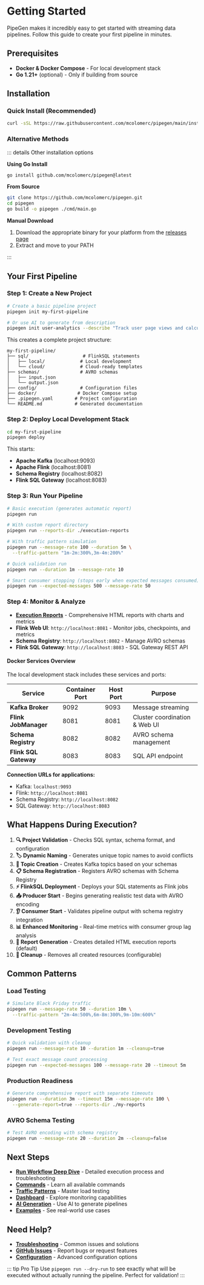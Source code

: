 # Getting Started

PipeGen makes it incredibly easy to get started with streaming data pipelines. Follow this guide to create your first pipeline in minutes.

## Prerequisites

- **Docker & Docker Compose** - For local development stack
- **Go 1.21+** (optional) - Only if building from source

## Installation

### Quick Install (Recommended)

```bash
curl -sSL https://raw.githubusercontent.com/mcolomerc/pipegen/main/install.sh | bash
```

### Alternative Methods

::: details Other installation options

**Using Go Install**
```bash
go install github.com/mcolomerc/pipegen@latest
```

**From Source**
```bash
git clone https://github.com/mcolomerc/pipegen.git
cd pipegen
go build -o pipegen ./cmd/main.go
```

**Manual Download**
1. Download the appropriate binary for your platform from the [releases page](https://github.com/mcolomerc/pipegen/releases)
2. Extract and move to your PATH

:::

## Your First Pipeline

### Step 1: Create a New Project

```bash
# Create a basic pipeline project
pipegen init my-first-pipeline

# Or use AI to generate from description
pipegen init user-analytics --describe "Track user page views and calculate session duration analytics" --domain "ecommerce"
```

This creates a complete project structure:
```
my-first-pipeline/
├── sql/                    # FlinkSQL statements
│   ├── local/             # Local development
│   └── cloud/             # Cloud-ready templates  
├── schemas/               # AVRO schemas
│   ├── input.json
│   └── output.json
├── config/                # Configuration files
├── docker/               # Docker Compose setup
├── .pipegen.yaml        # Project configuration
└── README.md            # Generated documentation
```

### Step 2: Deploy Local Development Stack

```bash
cd my-first-pipeline
pipegen deploy
```

This starts:
- **Apache Kafka** (localhost:9093)
- **Apache Flink** (localhost:8081)
- **Schema Registry** (localhost:8082)
- **Flink SQL Gateway** (localhost:8083)

### Step 3: Run Your Pipeline

```bash
# Basic execution (generates automatic report)
pipegen run

# With custom report directory
pipegen run --reports-dir ./execution-reports

# With traffic pattern simulation
pipegen run --message-rate 100 --duration 5m \
  --traffic-pattern "1m-2m:300%,3m-4m:200%"

# Quick validation run
pipegen run --duration 1m --message-rate 10

# Smart consumer stopping (stops early when expected messages consumed)
pipegen run --expected-messages 500 --message-rate 50
```

### Step 4: Monitor & Analyze

- **[Execution Reports](./features/reports.md)** - Comprehensive HTML reports with charts and metrics
- **Flink Web UI**: `http://localhost:8081` - Monitor jobs, checkpoints, and metrics
- **Schema Registry**: `http://localhost:8082` - Manage AVRO schemas
- **Flink SQL Gateway**: `http://localhost:8083` - SQL Gateway REST API

#### Docker Services Overview
The local development stack includes these services and ports:

| Service | Container Port | Host Port | Purpose |
|---------|----------------|-----------|---------|
| **Kafka Broker** | 9092 | 9093 | Message streaming |
| **Flink JobManager** | 8081 | 8081 | Cluster coordination & Web UI |
| **Schema Registry** | 8082 | 8082 | AVRO schema management |
| **Flink SQL Gateway** | 8083 | 8083 | SQL API endpoint |

**Connection URLs for applications:**
- Kafka: `localhost:9093`
- Flink: `http://localhost:8081`
- Schema Registry: `http://localhost:8082`
- SQL Gateway: `http://localhost:8083`

## What Happens During Execution?

1. **🔍 Project Validation** - Checks SQL syntax, schema format, and configuration
2. **🏷️ Dynamic Naming** - Generates unique topic names to avoid conflicts
3. **📝 Topic Creation** - Creates Kafka topics based on your schemas
4. **📋 Schema Registration** - Registers AVRO schemas with Schema Registry
5. **⚡ FlinkSQL Deployment** - Deploys your SQL statements as Flink jobs
6. **📤 Producer Start** - Begins generating realistic test data with AVRO encoding
7. **👂 Consumer Start** - Validates pipeline output with schema registry integration
8. **📊 Enhanced Monitoring** - Real-time metrics with consumer group lag analysis
9. **📄 Report Generation** - Creates detailed HTML execution reports (default)
10. **🧹 Cleanup** - Removes all created resources (configurable)

## Common Patterns

### Load Testing
```bash
# Simulate Black Friday traffic
pipegen run --message-rate 50 --duration 10m \
  --traffic-pattern "2m-4m:500%,6m-8m:300%,9m-10m:600%"
```

### Development Testing
```bash
# Quick validation with cleanup
pipegen run --message-rate 10 --duration 1m --cleanup=true

# Test exact message count processing
pipegen run --expected-messages 100 --message-rate 20 --timeout 5m
```

### Production Readiness
```bash
# Generate comprehensive report with separate timeouts
pipegen run --duration 3m --timeout 15m --message-rate 100 \
  --generate-report=true --reports-dir ./my-reports
```

### AVRO Schema Testing
```bash
# Test AVRO encoding with schema registry
pipegen run --message-rate 20 --duration 2m --cleanup=false
```

## Next Steps

- **[Run Workflow Deep Dive](./run-workflow)** - Detailed execution process and troubleshooting
- **[Commands](./commands)** - Learn all available commands
- **[Traffic Patterns](./traffic-patterns)** - Master load testing
- **[Dashboard](./dashboard)** - Explore monitoring capabilities
- **[AI Generation](./ai-generation)** - Use AI to generate pipelines
- **[Examples](./examples)** - See real-world use cases

## Need Help?

- **[Troubleshooting](./advanced/troubleshooting)** - Common issues and solutions
- **[GitHub Issues](https://github.com/mcolomerc/pipegen/issues)** - Report bugs or request features
- **[Configuration](./configuration)** - Advanced configuration options

::: tip Pro Tip
Use `pipegen run --dry-run` to see exactly what will be executed without actually running the pipeline. Perfect for validation!
:::
